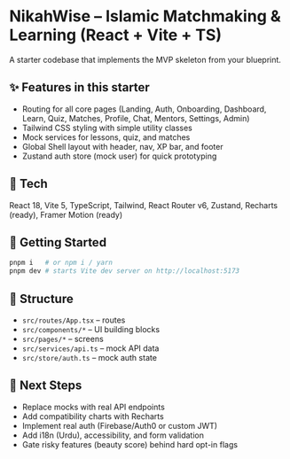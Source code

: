 
# NikahWise – Islamic Matchmaking & Learning (React + Vite + TS)

A starter codebase that implements the MVP skeleton from your blueprint.

## ✨ Features in this starter
- Routing for all core pages (Landing, Auth, Onboarding, Dashboard, Learn, Quiz, Matches, Profile, Chat, Mentors, Settings, Admin)
- Tailwind CSS styling with simple utility classes
- Mock services for lessons, quiz, and matches
- Global Shell layout with header, nav, XP bar, and footer
- Zustand auth store (mock user) for quick prototyping

## 🧰 Tech
React 18, Vite 5, TypeScript, Tailwind, React Router v6, Zustand, Recharts (ready), Framer Motion (ready)

## 🚀 Getting Started
```bash
pnpm i   # or npm i / yarn
pnpm dev # starts Vite dev server on http://localhost:5173
```

## 📁 Structure
- `src/routes/App.tsx` – routes
- `src/components/*` – UI building blocks
- `src/pages/*` – screens
- `src/services/api.ts` – mock API data
- `src/store/auth.ts` – mock auth state

## 🔌 Next Steps
- Replace mocks with real API endpoints
- Add compatibility charts with Recharts
- Implement real auth (Firebase/Auth0 or custom JWT)
- Add i18n (Urdu), accessibility, and form validation
- Gate risky features (beauty score) behind hard opt-in flags
